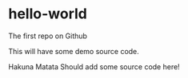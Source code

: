 # hello-world
The first repo on Github

This will have some demo source code.

Hakuna Matata
Should add some source code here!

